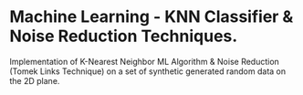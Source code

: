 # Machine Learning - KNN Classifier & Noise Reduction Techniques.

Implementation of K-Nearest Neighbor ML Algorithm &amp; Noise Reduction (Tomek Links Technique) on a set of synthetic generated random data on the 2D plane.
